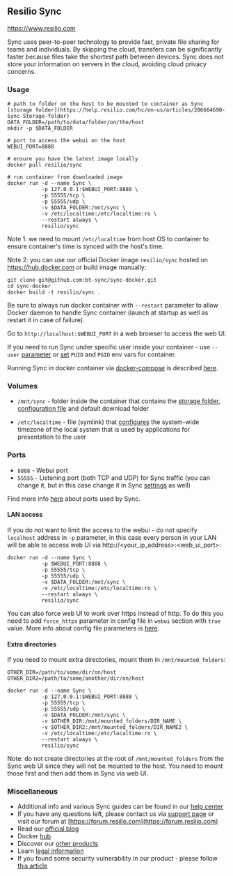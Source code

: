 ## Resilio Sync

https://www.resilio.com

Sync uses peer-to-peer technology to provide fast, private file sharing for teams and individuals. By skipping the cloud, transfers can be significantly faster because files take the shortest path between devices. Sync does not store your information on servers in the cloud, avoiding cloud privacy concerns.

### Usage

```
# path to folder on the host to be mounted to container as Sync [storage folder](https://help.resilio.com/hc/en-us/articles/206664690-Sync-Storage-folder)
DATA_FOLDER=/path/to/data/folder/on/the/host
mkdir -p $DATA_FOLDER

# port to access the webui on the host
WEBUI_PORT=8888

# ensure you have the latest image locally
docker pull resilio/sync

# run container from downloaded image
docker run -d --name Sync \
           -p 127.0.0.1:$WEBUI_PORT:8888 \
           -p 55555/tcp \
           -p 55555/udp \
           -v $DATA_FOLDER:/mnt/sync \
           -v /etc/localtime:/etc/localtime:ro \
           --restart always \
           resilio/sync
```
Note 1: we need to mount `/etc/localtime` from host OS to container to ensure container's time is synced with the host's time.

Note 2: you can use our official Docker image `resilio/sync` hosted on https://hub.docker.com or build image manually:
```
git clone git@github.com:bt-sync/sync-docker.git
cd sync-docker
docker build -t resilio/sync .
```

Be sure to always run docker container with `--restart` parameter to allow Docker daemon to handle Sync container (launch at startup as well as restart it in case of failure).

Go to `http://localhost:$WEBUI_PORT` in a web browser to access the web UI.

If you need to run Sync under specific user inside your container - use `--user` [parameter](https://docs.docker.com/engine/reference/run/#user) or [set](https://www.linuxserver.io/docs/puid-pgid/) `PUID` and `PGID` env vars for container.

Running Sync in docker container via [docker-compose](https://docs.docker.com/compose/) is described [here](https://github.com/bt-sync/sync-docker/tree/master/docker-compose).

### Volumes

* `/mnt/sync` - folder inside the container that contains the [storage folder](https://help.resilio.com/hc/en-us/articles/206664690-Sync-Storage-folder), [configuration file](https://help.resilio.com/hc/en-us/articles/206178884) and default download folder

* `/etc/localtime` - file (symlink) that [configures](https://unix.stackexchange.com/questions/85925/how-can-i-examine-the-contents-of-etc-localtime) the system-wide timezone of the local system that is used by applications for presentation to the user

### Ports

* `8888` - Webui port
* `55555` - Listening port (both TCP and UDP) for Sync traffic (you can change it, but in this case change it in Sync [settings](https://help.resilio.com/hc/en-us/articles/204762669-Sync-Preferences) as well)

Find more info [here](https://help.resilio.com/hc/en-us/articles/204754759-What-ports-and-protocols-are-used-by-Sync-) about ports used by Sync.

#### LAN access

If you do not want to limit the access to the webui - do not specify `localhost` address in `-p` parameter, 
in this case every person in your LAN will be able to access web UI via http://<your_ip_address>:<web_ui_port>:

```
docker run -d --name Sync \
           -p $WEBUI_PORT:8888 \
           -p 55555/tcp \
           -p 55555/udp \
           -v $DATA_FOLDER:/mnt/sync \
           -v /etc/localtime:/etc/localtime:ro \
           --restart always \
           resilio/sync
```

You can also force web UI to work over https instead of http. To do this you need to add `force_https` parameter in 
config file in `webui` section with `true` value. More info about config file parameters is [here](https://help.resilio.com/hc/en-us/articles/206178884-Running-Sync-in-configuration-mode).

#### Extra directories

If you need to mount extra directories, mount them in `/mnt/mounted_folders`:

```
OTHER_DIR=/path/to/some/dir/on/host
OTHER_DIR2=/path/to/some/another/dir/on/host

docker run -d --name Sync \
           -p 127.0.0.1:$WEBUI_PORT:8888 \
           -p 55555/tcp \
           -p 55555/udp \
           -v $DATA_FOLDER:/mnt/sync \
           -v $OTHER_DIR:/mnt/mounted_folders/DIR_NAME \
           -v $OTHER_DIR2:/mnt/mounted_folders/DIR_NAME2 \
           -v /etc/localtime:/etc/localtime:ro \
           --restart always \
           resilio/sync
```

Note: do not create directories at the root of `/mnt/mounted_folders` from the Sync web UI since they will not be mounted to the host. You need to mount those first and then add them in Sync via web UI.

### Miscellaneous

- Additional info and various Sync guides can be found in our [help center](https://help.resilio.com)
- If you have any questions left, please contact us via [support page](https://help.resilio.com/hc/en-us/requests/new?ticket_form_id=91563) or visit our forum at [https://forum.resilio.com](https://forum.resilio.com)
- Read our [official blog](https://www.resilio.com/blog/)
- Docker [hub](https://hub.docker.com/r/resilio/sync/)
- Discover our [other products](https://www.resilio.com/sync-vs-connect/)
- Learn [legal information](https://www.resilio.com/legal/privacy/)
- If you found some security vulnerability in our product - please follow [this article](https://help.resilio.com/hc/en-us/articles/360000294599-How-to-Report-Security-Vulnerabilities-to-Resilio-Inc-)
